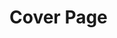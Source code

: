 Cover Page
============================

<span style="opacity: 0.0">$$\int_0^\infty \frac{x^3}{e^x-1}\,dx = \frac{\pi^4}{15}$$</span>

<p style="page-break-before: always">